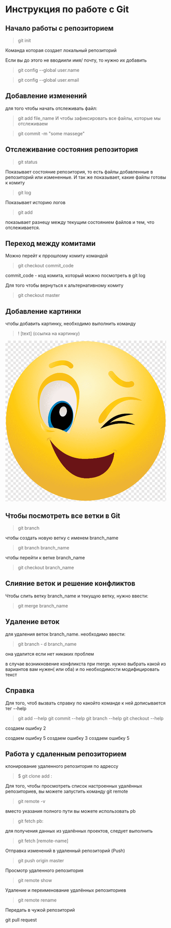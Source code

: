 # Инструкция по работе с Git
## Начало работы с репозиторием 

>git init

Команда которая создает локальный репозиторий

Если вы до этого не вводиили имя/ почту, то нужно их добавить 

>git config --global user.name

>git config --global user.email


## Добавление изменений
 для того чтобы начать отслеживать файл:

 >git add file_name
 И чтобы зафиксировать все файлы, которые мы отслеживаем

 >git commit -m "some massege"
 
## Отслеживание состояния репозитория

>git status

Показывает состояние репозитория, то есть файлы добавленные в репозиторий или измененные. И так же показывает, какие файлы готовы к комиту

>git log

Показывает историю логов

>git add 

показывает разнецу между текущим состоянием файлов и тем, что отслеживается.

## Переход между комитами

Можно перейт к пррошлому комиту командой 

>git checkout commit_code
 
 commit_code - код комита, который можно посмотреть в git log

Для того чтобы вернуться к альтернативному комиту 

>git checkout master

## Добавление картинки 
чтобы добавить картинку, необходимо выполнить команду

>! [text] (ссылка на картинку)  


![иногда нужно улыбнуться](1234.png)  


## Чтобы посмотреть все ветки в Git

> git branch

чтобы создать новую ветку с именем branch_name

> git branch branch_name

чтобы перейти к ветке branch_name

> git checkout branch_name


## Слияние веток и решение конфликтов

Чтобы слить ветку branch_name и текущую ветку, нужно ввести:

>git merge branch_name

## Удаление веток

для удаления веток branch_name. необходимо ввести: 

>git branch - d branch_name

она удалится если нет никаких проблем

в случае возникновение конфликста при merge. нужно выбрать какой из вариантов вам нужен( или оба) и по необходимости модифицировать текст 

## Справка 

Для того, чтоб вызвать справку по какойто команде к ней дописывается тег --help

>git add --help
>git commit --help
>git branch --help
>git checkout --help

создаем ошибку 2

создаем ошибку 5
создаем ошибку 3
создаем ошибку 5

## Работа у сдаленным репозиторием
клонирование удаленного репозитория по адрессу

> $ git clone add <shortname> <url>:

Для того, чтобы просмотреть список настроенных удалённых репозиториев, вы можете запустить команду git remote

> git remote -v

 вместо указания полного пути вы можете использовать pb

>git fetch pb:

для получения данных из удалённых проектов, следует выполнить

>git fetch [remote-name]

Отправка изменений в удаленный репозиторий (Push)

>git push origin master

Просмотр удаленного репозитория

>git remote show <remote>

Удаление и переименование удалённых репозиториев

>git remote rename

Передать в чужой репозиторий

git pull request
